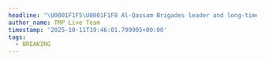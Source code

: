 ```yaml
---
headline: "\U0001F1F5\U0001F1F8 Al-Qassam Brigades leader and long-time prisoner Mahmoud Issa, detained since 1993, is set to be released under the upcoming prisoner exchange agreement, as he informed his family during a phone call.\n\n✍️ Issa was handed three life sentences and an additional 46 years for capturing IOF soldier Nissim Toledano in an effort to secure the release of Palestinian detainees, including Sheikh Ahmed Yassin. The IOF regards him as one of the most dangerous resistance figures held in its prisons."
author_name: TMP Live Team
timestamp: '2025-10-11T19:46:01.799905+00:00'
tags:
  - BREAKING
---
```


